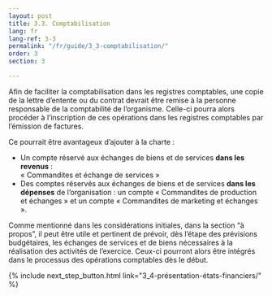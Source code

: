 ```yaml
---
layout: post
title: 3.3. Comptabilisation
lang: fr
lang-ref: 3-3
permalink: "/fr/guide/3_3-comptabilisation/"
order: 3
section: 3

---
```

Afin de faciliter la comptabilisation dans les registres comptables, une copie de la lettre d’entente ou du contrat devrait être remise à la personne responsable de la comptabilité de l’organisme. Celle-ci pourra alors procéder à l’inscription de ces opérations dans les registres comptables par l’émission de factures.

Ce pourrait être avantageux d’ajouter à la charte :

* Un compte réservé aux échanges de biens et de services **dans les revenus** :<br/> « Commandites et échange de services »
* Des comptes réservés aux échanges de biens et de services **dans les dépenses** de l’organisation : un compte « Commandites de production et échanges » et un compte « Commandites de marketing et échanges ».

Comme mentionné dans les considérations initiales, dans la section “à propos”, il peut être utile et pertinent de prévoir, dès l’étape des prévisions budgétaires, les échanges de services et de biens nécessaires à la réalisation des activités de l’exercice. Ceux-ci pourront alors être intégrés dans le processus des opérations comptables dès le début.

{% include next_step_button.html link="3_4-présentation-états-financiers/" %}